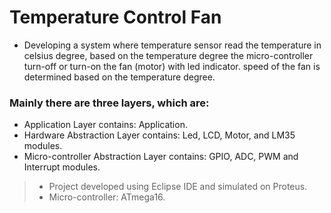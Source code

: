 # Temperature Control Fan 

- Developing a system where temperature sensor read the temperature in celsius degree, based on the temperature degree the micro-controller turn-off or turn-on the fan (motor) with led indicator. speed of the fan is determined based on the temperature degree.


### Mainly there are three layers, which are:
- Application Layer contains: Application.
- Hardware Abstraction Layer contains: Led, LCD, Motor, and LM35 modules.
- Micro-controller Abstraction Layer contains: GPIO, ADC, PWM and Interrupt modules.

> - Project developed using Eclipse IDE and simulated on Proteus.
> - Micro-controller: ATmega16.